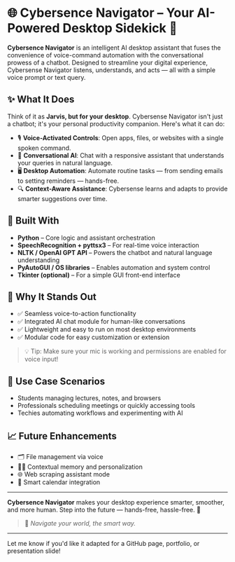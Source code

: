 # 🌐 Cybersence Navigator – Your AI-Powered Desktop Sidekick 🚀

**Cybersence Navigator** is an intelligent AI desktop assistant that fuses the convenience of voice-command automation with the conversational prowess of a chatbot. Designed to streamline your digital experience, Cybersense Navigator listens, understands, and acts — all with a simple voice prompt or text query.

## ✨ What It Does

Think of it as **Jarvis, but for your desktop**. Cybersense Navigator isn't just a chatbot; it's your personal productivity companion. Here's what it can do:

* 🎙️ **Voice-Activated Controls**: Open apps, files, or websites with a single spoken command.
* 💬 **Conversational AI**: Chat with a responsive assistant that understands your queries in natural language.
* 🖥️ **Desktop Automation**: Automate routine tasks — from sending emails to setting reminders — hands-free.
* 🔍 **Context-Aware Assistance**: Cybersense learns and adapts to provide smarter suggestions over time.

## 🔧 Built With

* **Python** – Core logic and assistant orchestration
* **SpeechRecognition + pyttsx3** – For real-time voice interaction
* **NLTK / OpenAI GPT API** – Powers the chatbot and natural language understanding
* **PyAutoGUI / OS libraries** – Enables automation and system control
* **Tkinter (optional)** – For a simple GUI front-end interface

## 🌟 Why It Stands Out

* ✅ Seamless voice-to-action functionality
* ✅ Integrated AI chat module for human-like conversations
* ✅ Lightweight and easy to run on most desktop environments
* ✅ Modular code for easy customization or extension

> 💡 Tip: Make sure your mic is working and permissions are enabled for voice input!

## 🧠 Use Case Scenarios

* Students managing lectures, notes, and browsers
* Professionals scheduling meetings or quickly accessing tools
* Techies automating workflows and experimenting with AI

## 📈 Future Enhancements

* 🗂️ File management via voice
* 🕵️‍♂️ Contextual memory and personalization
* 🌐 Web scraping assistant mode
* 📅 Smart calendar integration

---

**Cybersence Navigator** makes your desktop experience smarter, smoother, and more human.
Step into the future — hands-free, hassle-free. 🌟

> 🧠 *Navigate your world, the smart way.*

---

Let me know if you'd like it adapted for a GitHub page, portfolio, or presentation slide!
